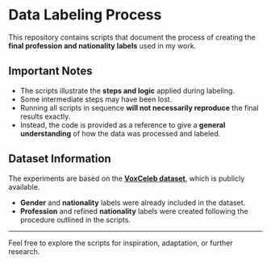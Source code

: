 # Data Labeling Process

This repository contains scripts that document the process of creating the **final profession and nationality labels** used in my work.

## Important Notes

- The scripts illustrate the **steps and logic** applied during labeling.
- Some intermediate steps may have been lost.
- Running all scripts in sequence **will not necessarily reproduce** the final results exactly.
- Instead, the code is provided as a reference to give a **general understanding** of how the data was processed and labeled.

## Dataset Information

The experiments are based on the **[VoxCeleb dataset](http://www.robots.ox.ac.uk/~vgg/data/voxceleb/)**, which is publicly available.

- **Gender** and **nationality** labels were already included in the dataset.
- **Profession** and refined **nationality** labels were created following the procedure outlined in the scripts.

---

Feel free to explore the scripts for inspiration, adaptation, or further research.
